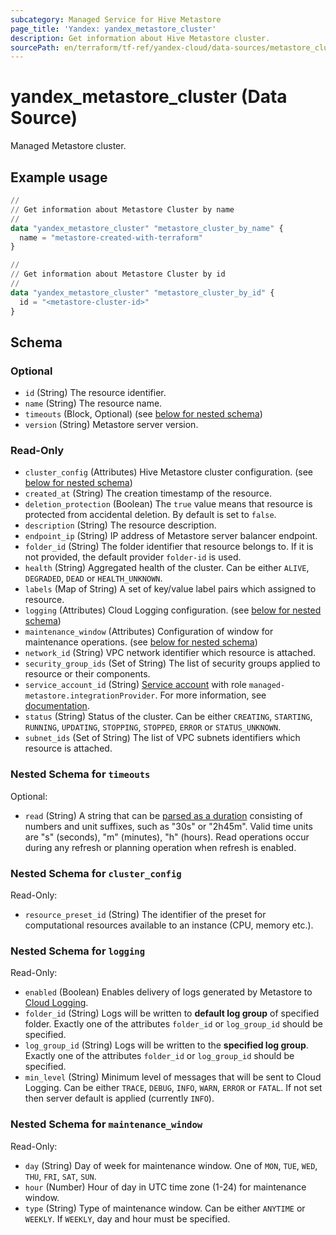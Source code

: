 ```yaml
---
subcategory: Managed Service for Hive Metastore
page_title: 'Yandex: yandex_metastore_cluster'
description: Get information about Hive Metastore cluster.
sourcePath: en/terraform/tf-ref/yandex-cloud/data-sources/metastore_cluster.md
---
```


# yandex_metastore_cluster (Data Source)

Managed Metastore cluster.

## Example usage

```terraform
//
// Get information about Metastore Cluster by name
//
data "yandex_metastore_cluster" "metastore_cluster_by_name" {
  name = "metastore-created-with-terraform"
}

//
// Get information about Metastore Cluster by id
//
data "yandex_metastore_cluster" "metastore_cluster_by_id" {
  id = "<metastore-cluster-id>"
}
```

<!-- schema generated by tfplugindocs -->
## Schema

### Optional

- `id` (String) The resource identifier.
- `name` (String) The resource name.
- `timeouts` (Block, Optional) (see [below for nested schema](#nestedblock--timeouts))
- `version` (String) Metastore server version.

### Read-Only

- `cluster_config` (Attributes) Hive Metastore cluster configuration. (see [below for nested schema](#nestedatt--cluster_config))
- `created_at` (String) The creation timestamp of the resource.
- `deletion_protection` (Boolean) The `true` value means that resource is protected from accidental deletion. By default is set to `false`.
- `description` (String) The resource description.
- `endpoint_ip` (String) IP address of Metastore server balancer endpoint.
- `folder_id` (String) The folder identifier that resource belongs to. If it is not provided, the default provider `folder-id` is used.
- `health` (String) Aggregated health of the cluster. Can be either `ALIVE`, `DEGRADED`, `DEAD` or `HEALTH_UNKNOWN`.
- `labels` (Map of String) A set of key/value label pairs which assigned to resource.
- `logging` (Attributes) Cloud Logging configuration. (see [below for nested schema](#nestedatt--logging))
- `maintenance_window` (Attributes) Configuration of window for maintenance operations. (see [below for nested schema](#nestedatt--maintenance_window))
- `network_id` (String) VPC network identifier which resource is attached.
- `security_group_ids` (Set of String) The list of security groups applied to resource or their components.
- `service_account_id` (String) [Service account](https://yandex.cloud/docs/iam/concepts/users/service-accounts) with role `managed-metastore.integrationProvider`. For more information, see [documentation](https://yandex.cloud/docs/metadata-hub/concepts/metastore-impersonation).
- `status` (String) Status of the cluster. Can be either `CREATING`, `STARTING`, `RUNNING`, `UPDATING`, `STOPPING`, `STOPPED`, `ERROR` or `STATUS_UNKNOWN`.
- `subnet_ids` (Set of String) The list of VPC subnets identifiers which resource is attached.

<a id="nestedblock--timeouts"></a>
### Nested Schema for `timeouts`

Optional:

- `read` (String) A string that can be [parsed as a duration](https://pkg.go.dev/time#ParseDuration) consisting of numbers and unit suffixes, such as "30s" or "2h45m". Valid time units are "s" (seconds), "m" (minutes), "h" (hours). Read operations occur during any refresh or planning operation when refresh is enabled.


<a id="nestedatt--cluster_config"></a>
### Nested Schema for `cluster_config`

Read-Only:

- `resource_preset_id` (String) The identifier of the preset for computational resources available to an instance (CPU, memory etc.).


<a id="nestedatt--logging"></a>
### Nested Schema for `logging`

Read-Only:

- `enabled` (Boolean) Enables delivery of logs generated by Metastore to [Cloud Logging](https://yandex.cloud/docs/logging/).
- `folder_id` (String) Logs will be written to **default log group** of specified folder. Exactly one of the attributes `folder_id` or `log_group_id` should be specified.
- `log_group_id` (String) Logs will be written to the **specified log group**. Exactly one of the attributes `folder_id` or `log_group_id` should be specified.
- `min_level` (String) Minimum level of messages that will be sent to Cloud Logging. Can be either `TRACE`, `DEBUG`, `INFO`, `WARN`, `ERROR` or `FATAL`. If not set then server default is applied (currently `INFO`).


<a id="nestedatt--maintenance_window"></a>
### Nested Schema for `maintenance_window`

Read-Only:

- `day` (String) Day of week for maintenance window. One of `MON`, `TUE`, `WED`, `THU`, `FRI`, `SAT`, `SUN`.
- `hour` (Number) Hour of day in UTC time zone (1-24) for maintenance window.
- `type` (String) Type of maintenance window. Can be either `ANYTIME` or `WEEKLY`. If `WEEKLY`, day and hour must be specified.
